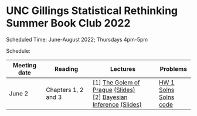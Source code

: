 # UNC Gillings Statistical Rethinking Summer Book Club 2022 

Scheduled Time: June-August 2022; Thursdays 4pm-5pm

Schedule:


| Meeting date | Reading | Lectures | Problems |
|----|----|------------|-----|
| June 2  | Chapters 1, 2 and 3 | [1] [The Golem of Prague](https://youtu.be/cclUd_HoRlo) [(Slides)](https://speakerdeck.com/rmcelreath/statistical-rethinking-2022-lecture-01) <br /> [2] [Bayesian Inference](https://www.youtube.com/watch?v=guTdrfycW2Q&list=PLDcUM9US4XdMROZ57-OIRtIK0aOynbgZN&index=2) [(Slides)](https://speakerdeck.com/rmcelreath/statistical-rethinking-2022-lecture-02) | [HW 1](https://github.com/rmcelreath/stat_rethinking_2022/raw/main/homework/week01.pdf) <br>[Solns](https://github.com/rmcelreath/stat_rethinking_2022/raw/main/homework/week01_solutions.pdf) <br>[Solns code](https://raw.githubusercontent.com/rmcelreath/stat_rethinking_2022/main/homework/week01_solutions.r)
